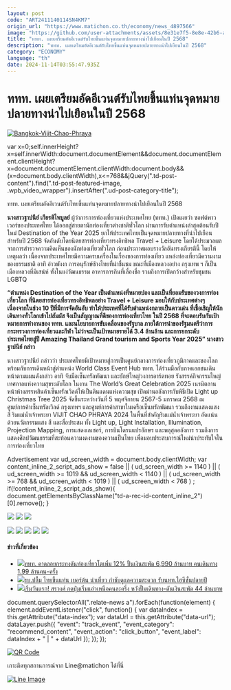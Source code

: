 ```yaml
---
layout: post
code: "ART2411140114SN4KM7"
origin_url: "https://www.matichon.co.th/economy/news_4897566"
image: "https://github.com/user-attachments/assets/8e31e7f5-8e8e-42b6-af01-41fea3bd0b86"
title: "ททท. เผยเตรียมอัดอีเวนต์รับไทยขึ้นแท่นจุดหมายปลายทางน่าไปเยือนในปี 2568"
description: "ททท. เผยเตรียมอัดอีเวนต์รับไทยขึ้นแท่นจุดหมายปลายทางน่าไปเยือนในปี 2568"
category: "ECONOMY"
language: "th"
date: 2024-11-14T03:55:47.935Z
---
```


# ททท. เผยเตรียมอัดอีเวนต์รับไทยขึ้นแท่นจุดหมายปลายทางน่าไปเยือนในปี 2568

[![](https://www.matichon.co.th/wp-content/uploads/2024/11/Bangkok-Vijit-Chao-Phraya-728x486.jpg "Bangkok-Vijit-Chao-Phraya")](https://www.matichon.co.th/wp-content/uploads/2024/11/Bangkok-Vijit-Chao-Phraya.jpg)

var x=0;self.innerHeight?x=self.innerWidth:document.documentElement&&document.documentElement.clientHeight?x=document.documentElement.clientWidth:document.body&&(x=document.body.clientWidth),x<=768&&jQuery(".td-post-content").find(".td-post-featured-image, .wpb\_video\_wrapper").insertAfter(".ud-post-category-title");

ททท. เผยเตรียมอัดอีเวนต์รับไทยขึ้นแท่นจุดหมายปลายทางน่าไปเยือนในปี 2568

**นางสาวฐาปนีย์ เกียรติไพบูลย์** ผู้ว่าการการท่องเที่ยวแห่งประเทศไทย (ททท.) เปิดเผยว่า ซอฟต์พาวเวอร์ของประเทศไทย ได้ออกสู่สายตานักท่องเที่ยวต่างชาติทั่วโลก ผ่านการรับตำแหน่งล่าสุดต้อนรับปีใหม่ Destination of the Year 2025 ยกให้ประเทศไทยเป็นจุดหมายปลายทางที่น่าไปเยือนสำหรับปี 2568 จัดอันดับโดยนิตยสารท่องเที่ยวทรงอิทธิพล Travel + Leisure โดยได้ประมวลผลจากการสำรวจความคิดเห็นของนักท่องเที่ยวทั่วโลก ก่อนประกาศมอบรางวัลอันทรงเกียรตินี้ โดยให้เหตุผลว่า เนื่องจากประเทศไทยมีความครบเครื่องในเรื่องของการท่องเที่ยว แหล่งท่องเที่ยวมีความงามของธรรมชาติ อาทิ อ่าวพังงา การอนุรักษ์ช้างไทยที่น่าชื่นชม ขณะที่เมืองหลวงอย่าง กรุงเทพ ฯ ก็เป็นเมืองหลวงที่มีเสน่ห์ ทั้งในแง่วัฒนธรรม อาหารการกินที่เลื่องชื่อ รวมถึงการเปิดกว้างสำหรับชุมชน LGBTQ

**“ตำแหน่ง Destination of the Year เป็นตำแหน่งที่หมายปอง และเป็นที่ยอมรับของวงการท่องเที่ยวโลก ที่นิตยสารท่องเที่ยวทรงอิทธิพลอย่าง Travel + Leisure มอบให้กับประเทศต่างๆ เนื่องจากในช่วง 10 ปีที่มีการจัดอันอับ ทำให้ประเทศที่ได้รับตำแหน่งกลายเป็นดาวเด่น ที่เชื้อเชิญให้นักเดินทางทั่วโลกเข้าไปสัมผัส จึงเป็นสัญญาณที่ดีของการท่องเที่ยวไทย ในปี 2568 ที่จะตอบรับกับเป้าหมายการทำงานของ ททท. และนโยบายการขับเคลื่อนของรัฐบาล ภายใต้การนำของรัฐมนตรีว่าการกระทรวงการท่องเที่ยวและกีฬา ไม่ว่าจะเป็นเป้าหมายรายได้ 3.4 ล้านล้าน และการยกระดับประเทศไทยสู่ปี Amazing Thailand Grand tourism and Sports Year 2025” นางสาวฐาปนีย์ กล่าว**

นางสาวฐาปนีย์ กล่าวว่า ประเทศไทยมีเป้าหมายสู่การเป็นศูนย์กลางการท่องเที่ยวภูมิภาคและของโลก พร้อมกับการเดินหน้าสู่ตำแหน่ง World Class Event Hub ททท. ได้ร่วมมือกับภาคเอกชนเดินหน้าตามแผนดังกล่าว อาทิ จับมือเซ็นทรัลพัฒนา และยักษ์ใหญ่วงการอาร์ตทอย รังสรรค์กิจกรรมใหญ่ เทศกาลแห่งความสุขระดับโลก ในงาน The World’s Great Celebration 2025 เนรมิตลานหน้าห้างสรรพสินค้าเซ็นทรัลเวิลด์ให้เป็นดินแดนแห่งความสุข เปิดม่านอลังการกับพิธีเปิด Light up Christmas Tree 2025 จัดขึ้นระหว่างวันที่ 5 พฤศจิกายน 2567-5 มกราคม 2568 ณ ศูนย์การค้าเซ็นทรัลเวิลด์ กรุงเทพฯ และศูนย์การค้าสาขาในเครือเซ็นทรัลพัฒนา รวมถึงงานแสดงแสง สี ริมแม่น้ำเจ้าพระยา VIJIT CHAO PHRAYA 2024 ในพื้นที่สำคัญริมแม่น้ำเจ้าพระยา อัดแน่นด้วยนวัตกรรมแสง สี และสื่อประสม ทั้ง Light up, Light Installation, Illumination, Projection Mapping, การแสดงเลเซอร์, การบินโดรนแปรอักษร และพลุสุดอลังการ รวมถึงการแสดงศิลปวัฒนธรรมที่สะท้อนความงดงามของความเป็นไทย เพื่อมอบประสบการณ์ใหม่น่าประทับใจในการท่องเที่ยวไทย

Advertisement var ud\_screen\_width = document.body.clientWidth; var content\_inline\_2\_script\_ads\_show = false || ( ud\_screen\_width >= 1140 ) || ( ud\_screen\_width >= 1019 && ud\_screen\_width < 1140 ) || ( ud\_screen\_width >= 768 && ud\_screen\_width < 1019 ) || ( ud\_screen\_width < 768 ) ; if(!content\_inline\_2\_script\_ads\_show){ document.getElementsByClassName("td-a-rec-id-content\_inline\_2")\[0\].remove(); }

![](https://www.matichon.co.th/wp-content/uploads/2024/11/S__2547978.jpg) ![](https://www.matichon.co.th/wp-content/uploads/2024/11/S__2547935.jpg) ![](https://www.matichon.co.th/wp-content/uploads/2024/11/S__2547918.jpg)

![](https://www.matichon.co.th/wp-content/uploads/2024/11/S__2548005.jpg) ![](https://www.matichon.co.th/wp-content/uploads/2024/11/S__2555915.jpg) ![](https://www.matichon.co.th/wp-content/uploads/2024/11/S__2555914.jpg) ![](https://www.matichon.co.th/wp-content/uploads/2024/11/S__2555913.jpg) ![](https://www.matichon.co.th/wp-content/uploads/2024/11/S__2555912.jpg)

#### ข่าวที่เกี่ยวข้อง

*   [![](https://www.matichon.co.th/wp-content/uploads/2024/11/IMG_1828.jpeg)ททท. คาดลอยกระทงดันท่องเที่ยวโตเพิ่ม 12% ปั้นเงินสะพัด 6,990 ล้านบาท คนเดินทาง 1.99 ล้านคน-ครั้ง](https://www.matichon.co.th/economy/news_4892187)
*   [![](https://www.matichon.co.th/wp-content/uploads/2024/11/IMG9.jpg)รบ.ปลื้ม ไทยขึ้นแท่น เบอร์ต้น น่าเที่ยว กำชับดูแลความสะดวก รับนทท.ไฮซีซั่นปลายปี](https://www.matichon.co.th/politics/news_4890014)
*   [![](https://www.matichon.co.th/wp-content/uploads/2024/11/S__22749193tatttt.jpg)เริ่มวันแรก! สรวงศ์ กดปุ่มเริ่มแอ่วเหนือคนละครึ่ง หวังปั๊มเดินทาง-ดันเงินสะพัด 44 ล้านบาท](https://www.matichon.co.th/economy/news_4876363)

document.querySelectorAll(".relate-news a").forEach(function(element) { element.addEventListener("click", function() { var dataIndex = this.getAttribute("data-index"); var dataUrl = this.getAttribute("data-url"); dataLayer.push({ "event": "track\_event", "event\_category": "recommend\_content", "event\_action": "click\_button", "event\_label": dataIndex + " | " + dataUrl }); }); });

[![QR Code](https://www.matichon.co.th/wp-content/uploads/2023/07/wob1371z.jpg)](https://lin.ee/ht0nDxX)

เกาะติดทุกสถานการณ์จาก Line@matichon ได้ที่นี่

[![Line Image](https://www.matichon.co.th/wp-content/uploads/2023/07/th.png)](https://lin.ee/ht0nDxX)